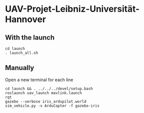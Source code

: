 # UAV-Projet-Leibniz-Universität-Hannover

## With the launch
```console
cd launch
. launch_all.sh
```

## Manually
Open a new terminal for each line
```console
cd launch && . ../../../devel/setup.bash
roslaunch uav_launch mavlink.launch
rqt
gazebo --verbose iris_ardupilot.world
sim_vehicle.py -v ArduCopter -f gazebo-iris
```
